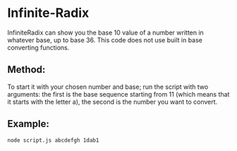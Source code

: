 # Infinite-Radix
InfiniteRadix can show you the base 10 value of a number written in whatever base, up to base 36.
This code does not use built in base converting functions.

## Method: ##
To start it with your chosen number and base; run the script with two arguments: the first is the base sequence starting from 11 (which means that it starts with the letter a), the second is the number you want to convert.

## Example: ##
```node script.js abcdefgh 1dab1```
